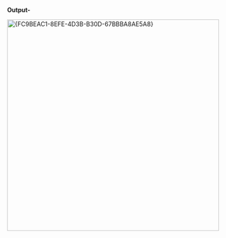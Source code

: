**Output-**

<img width="493" alt="{FC9BEAC1-8EFE-4D3B-B30D-67BBBA8AE5A8}" src="https://github.com/user-attachments/assets/bf1e0c25-99a7-4a4a-a28b-1b8807a84521" />
